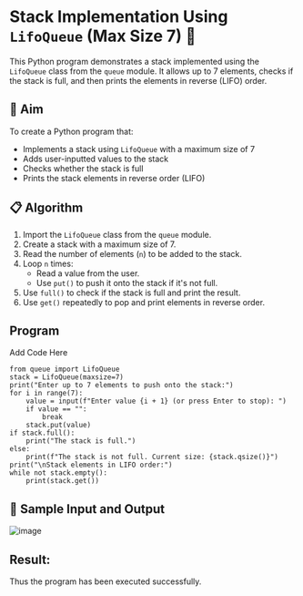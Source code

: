 # Stack Implementation Using `LifoQueue` (Max Size 7) 🔄

This Python program demonstrates a stack implemented using the `LifoQueue` class from the `queue` module. It allows up to 7 elements, checks if the stack is full, and then prints the elements in reverse (LIFO) order.

## 🎯 Aim

To create a Python program that:
- Implements a stack using `LifoQueue` with a maximum size of 7
- Adds user-inputted values to the stack
- Checks whether the stack is full
- Prints the stack elements in reverse order (LIFO)

## 📋 Algorithm

1. Import the `LifoQueue` class from the `queue` module.
2. Create a stack with a maximum size of 7.
3. Read the number of elements (`n`) to be added to the stack.
4. Loop `n` times:
   - Read a value from the user.
   - Use `put()` to push it onto the stack if it's not full.
5. Use `full()` to check if the stack is full and print the result.
6. Use `get()` repeatedly to pop and print elements in reverse order.

## Program
Add Code Here
```
from queue import LifoQueue
stack = LifoQueue(maxsize=7)
print("Enter up to 7 elements to push onto the stack:")
for i in range(7):
    value = input(f"Enter value {i + 1} (or press Enter to stop): ")
    if value == "":
        break
    stack.put(value)
if stack.full():
    print("The stack is full.")
else:
    print(f"The stack is not full. Current size: {stack.qsize()}")
print("\nStack elements in LIFO order:")
while not stack.empty():
    print(stack.get())
```
## 🧪 Sample Input and Output
![image](https://github.com/user-attachments/assets/0e65f9da-e8d0-4d91-909d-d8ce5b2ac812)

## Result:
Thus the program has been executed successfully.
